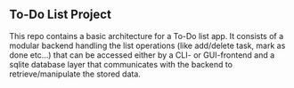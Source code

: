 <h2> 
  To-Do List Project
</h2>

This repo contains a basic architecture for a To-Do list app. It consists of a modular backend handling the list operations (like add/delete task, mark as done etc...) that can be accessed either by a CLI- or GUI-frontend and a sqlite database layer that communicates with the backend to retrieve/manipulate the stored data.
